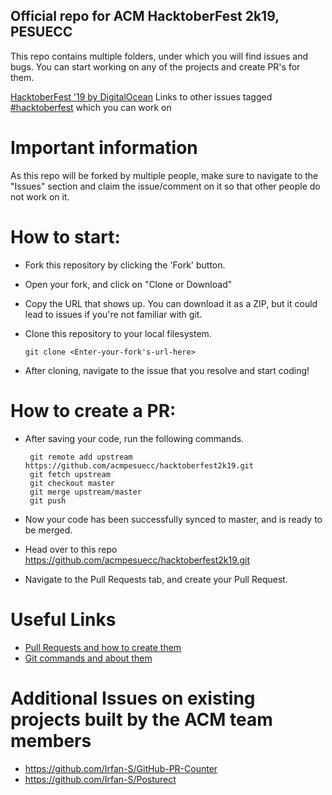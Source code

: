 ## Official repo for ACM HacktoberFest 2k19, PESUECC

This repo contains multiple folders, under which you will find issues and bugs. You can start working on any of the projects and create PR's for them.

[HacktoberFest '19 by DigitalOcean][hck]
Links to other issues tagged [#hacktoberfest][lk] which you can work on

# Important information

As this repo will be forked by multiple people, make sure to navigate to the "Issues" section and claim the issue/comment on it so that other people do not work on it.

# How to start:
-   Fork this repository by clicking the 'Fork' button.
-   Open your fork, and click on "Clone or Download"
-   Copy the URL that shows up. You can download it as a ZIP, but it could lead to issues if you're not familiar with git.
-   Clone this repository to your local filesystem.

    ```git
    git clone <Enter-your-fork's-url-here>
    ```

- After cloning, navigate to the issue that you resolve and start coding!

# How to create a PR:
-   After saving your code, run the following commands.

    ```git
     git remote add upstream https://github.com/acmpesuecc/hacktoberfest2k19.git
     git fetch upstream
     git checkout master
     git merge upstream/master
     git push  
     ```

-   Now your code has been successfully synced to master, and is ready to be merged.
-   Head over to this repo https://github.com/acmpesuecc/hacktoberfest2k19.git
-   Navigate to the Pull Requests tab, and create your Pull Request.

# Useful Links
- [Pull Requests and how to create them][pr]
- [Git commands and about them][git]

# Additional Issues on existing projects built by the ACM team members
- https://github.com/Irfan-S/GitHub-PR-Counter
- https://github.com/Irfan-S/Posturect

[hck]:https://hacktoberfest.digitalocean.com/
[lk]:https://github.com/search?l=&o=desc&q=label%3Ahacktoberfest+state%3Aopen&s=updated&type=Issues
[git]:http://guides.beanstalkapp.com/version-control/common-git-commands.html
[pr]:https://help.github.com/en/articles/creating-a-pull-request
